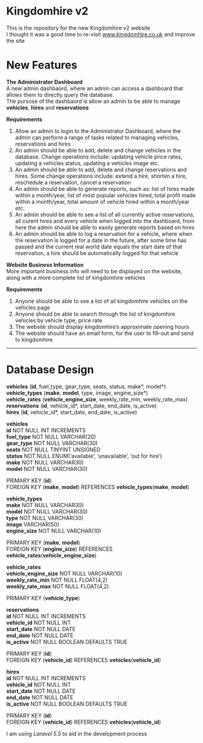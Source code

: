 # Kingdomhire v2
This is the repository for the new Kingdomhire v2 website  
I thought it was a good time to re-visit www.kingdomhire.co.uk and improve the site

# New Features
__The Administrator Dashboard__  
  A new admin dashbaord, where an admin can access a dashboard that allows them to directly query the database.  
  The pursose of the dashbaord is allow an admin to be able to manage __vehicles__, __hires__ and __reservations__
  
  __Requirements__   
   1. Allow an admin to login to the Administrator Dashboard, where the admin can perform a range of tasks related to managing vehicles, reservations and hires
   2. An admin should be able to add, delete and change vehicles in the database. Change operations include: updating vehicle price rates, updating a vehicles status, updating a vehicles image etc.
   3. An admin should be able to add, delete and change reservations and hires. Some change operations include: extend a hire, shorten a hire, reschedule a reservation, cancel a reservation
   4. An admin should be able to generate reports, such as: list of hires made within a month/year, list of most popular vehicles hired, total profit made within a month/year, total amount of vehicle hired within a month/year etc.
   5. An admin should be able to see a list of all currently active reservations, all curent hires and every vehicle when logged into the dashboard, from here the admin should be able to easily generate reports based on hires
   6. An admin should be able to log a reservation for a vehicle, where when the reservation is logged for a date in the future, after some time has passed and the current real world date equals the start date of that reservation, a hire should be automatically logged for that vehicle
   
__Website Business Information__  
   More important business info will need to be displayed on the website, along with a more complete list of kingdomhire vehicles
   
   __Requirements__
   1. Anyone should be able to see a list of all kingdomhire vehicles on the vehicles page
   2. Anyone should be able to search through the list of kingdomhire vehicles by vehicle type, price rate
   3. The website should display kingdomhire’s approximate opening hours
   4. The website should have an email form, for the user to fill-out and send to kingdomhire
   
---

# Database Design  
__vehicles__ (__id__, fuel_type, gear_type, seats, status, make*, model*)  
__vehicle_types__ (__make__, __model__, type, image,  engine_size*)  
__vehicle_rates__ (__vehicle_engine_size__, weekly_rate_min, weekly_rate_max)  
__reservations__ (__id__, vehicle_id*, start_date, end_date, is_active)  
__hires__ (__id__, vehicle_id*, start_date, end_date, is_active)  

__vehicles__      
   __id__ NOT NULL INT INCREMENTS  
   __fuel_type__ NOT NULL VARCHAR(20)  
   __gear_type__ NOT NULL VARCHAR(30)   
   __seats__ NOT NULL TINYINT UNSIGNED  
   __status__ NOT NULL ENUM(‘available’, ‘unavailable’, ‘out for hire’)  
   __make__ NOT NULL VARCHAR30)  
   __model__ NOT NULL VARCHAR(30)  

PRIMARY KEY (__id__)  
FOREIGN KEY (__make__, __model__) REFERENCES __vehicle_types__(__make__, __model__)  

__vehicle_types__  
__make__ NOT NULL VARCHAR30)    
__model__ NOT NULL VARCHAR(30)  
__type__ NOT NULL VARCHAR(30)  
__image__ VARCHAR(50)  
__engine_size__ NOT NULL VARCHAR(10)  

PRIMARY KEY (__make__, __model__)  
FOREIGN KEY (__engine_size__) REFERENCES __vehicle_rates__(__vehicle_engine_size__)  

__vehicle_rates__  
__vehicle_engine_size__ NOT NULL VARCHAR(10)  
__weekly_rate_min__ NOT NULL FLOAT(4,2)  
__weekly_rate_max__ NOT NULL FLOAT(4,2)  

PRIMARY KEY (__vehicle_type__)  

__reservations__  
__id__ NOT NULL INT INCREMENTS  
__vehicle_id__ NOT NULL INT  
__start_date__ NOT NULL DATE  
__end_date__ NOT NULL DATE   
__is_active__ NOT NULL BOOLEAN DEFAULTS TRUE  

PRIMARY KEY (__id__)  
FOREIGN KEY (__vehicle_id__) REFERENCES __vehicles__(__vehicle_id__)  

__hires__  
__id__ NOT NULL INT INCREMENTS  
__vehicle_id__ NOT NULL INT  
__start_date__ NOT NULL DATE  
__end_date__ NOT NULL DATE  
__is_active__ NOT NULL BOOLEAN DEFAULTS TRUE  

PRIMARY KEY (__id__)  
FOREIGN KEY (__vehicle_id__) REFERENCES __vehicles__(__vehicle_id__)  
  
I am using *Laravel 5.5* to aid in the development process  
